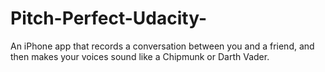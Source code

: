 # Pitch-Perfect-Udacity-
 An iPhone app that records a conversation between you and a friend, and then makes your voices sound like a Chipmunk or Darth Vader.
